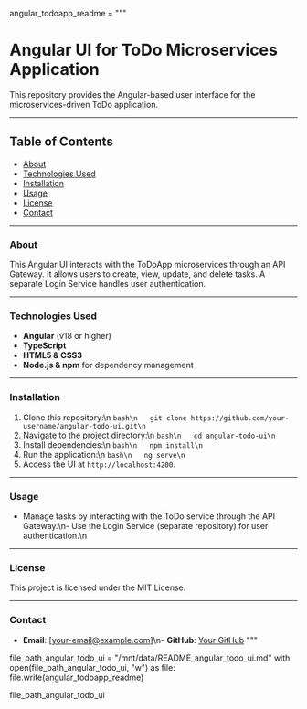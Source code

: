 angular_todoapp_readme = """
# Angular UI for ToDo Microservices Application

This repository provides the Angular-based user interface for the microservices-driven ToDo application.

---

## Table of Contents
- [About](#about)
- [Technologies Used](#technologies-used)
- [Installation](#installation)
- [Usage](#usage)
- [License](#license)
- [Contact](#contact)

---

### About
This Angular UI interacts with the ToDoApp microservices through an API Gateway. It allows users to create, view, update, and delete tasks. A separate Login Service handles user authentication.

---

### Technologies Used
- **Angular** (v18 or higher)
- **TypeScript**
- **HTML5 & CSS3**
- **Node.js & npm** for dependency management

---

### Installation
1. Clone this repository:\n   ```bash\n   git clone https://github.com/your-username/angular-todo-ui.git\n   ```
2. Navigate to the project directory:\n   ```bash\n   cd angular-todo-ui\n   ```
3. Install dependencies:\n   ```bash\n   npm install\n   ```
4. Run the application:\n   ```bash\n   ng serve\n   ```
5. Access the UI at `http://localhost:4200`.

---

### Usage
- Manage tasks by interacting with the ToDo service through the API Gateway.\n- Use the Login Service (separate repository) for user authentication.\n
  
---

### License
This project is licensed under the MIT License.

---

### Contact
- **Email**: [your-email@example.com]\n- **GitHub**: [Your GitHub](https://github.com/your-username)
"""

file_path_angular_todo_ui = "/mnt/data/README_angular_todo_ui.md"
with open(file_path_angular_todo_ui, "w") as file:
    file.write(angular_todoapp_readme)

file_path_angular_todo_ui
